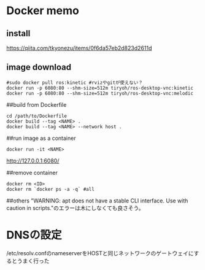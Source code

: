 # Docker memo

## install
https://qiita.com/tkyonezu/items/0f6da57eb2d823d2611d


## image download
```
#sudo docker pull ros:kinetic #rvizやgitが使えない？
docker run -p 6080:80 --shm-size=512m tiryoh/ros-desktop-vnc:kinetic
docker run -p 6080:80 --shm-size=512m tiryoh/ros-desktop-vnc:melodic
```

##build from Dockerfile
```
cd /path/to/Dockerfile
docker build --tag <NAME> .
docker build --tag <NAME> --network host .
```

##run image as a container
```
docker run -it <NAME>
```

http://127.0.0.1:6080/

##remove container
```
docker rm <ID>
docker rm `docker ps -a -q` #all
```

##others
"WARNING: apt does not have a stable CLI interface. Use with caution in scripts."のエラーは木にしなくても良さそう。


# DNSの設定
/etc/resolv.confのnameserverをHOSTと同じネットワークのゲートウェイにするとうまく行った
